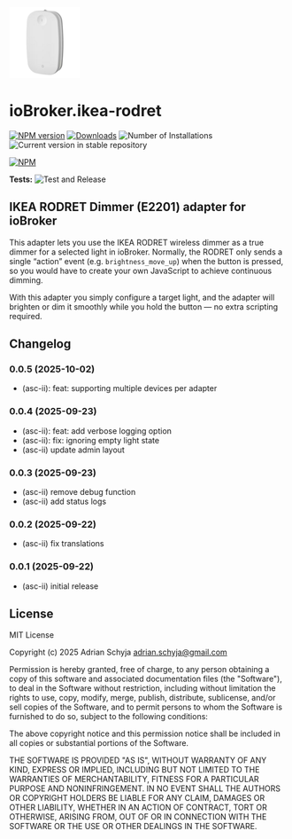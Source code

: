 ![Logo](docs/rodret_128.png)

# ioBroker.ikea-rodret

[![NPM version](https://img.shields.io/npm/v/iobroker.ikea-rodret.svg)](https://www.npmjs.com/package/iobroker.ikea-rodret)
[![Downloads](https://img.shields.io/npm/dm/iobroker.ikea-rodret.svg)](https://www.npmjs.com/package/iobroker.ikea-rodret)
![Number of Installations](https://iobroker.live/badges/ikea-rodret-installed.svg)
![Current version in stable repository](https://iobroker.live/badges/ikea-rodret-stable.svg)

[![NPM](https://nodei.co/npm/iobroker.ikea-rodret.png?downloads=true)](https://nodei.co/npm/iobroker.ikea-rodret/)

**Tests:** ![Test and Release](https://github.com/asc-ii/ioBroker.ikea-rodret/workflows/Test%20and%20Release/badge.svg)

## IKEA RODRET Dimmer (E2201) adapter for ioBroker

This adapter lets you use the IKEA RODRET wireless dimmer as a true dimmer for a selected light in ioBroker.
Normally, the RODRET only sends a single “action” event (e.g. `brightness_move_up`) when the button is pressed,
so you would have to create your own JavaScript to achieve continuous dimming.

With this adapter you simply configure a target light, and the adapter will
brighten or dim it smoothly while you hold the button — no extra scripting required.

## Changelog

<!--
	Placeholder for the next version (at the beginning of the line):
	### **WORK IN PROGRESS**
-->
### 0.0.5 (2025-10-02)

- (asc-ii): feat: supporting multiple devices per adapter

### 0.0.4 (2025-09-23)

- (asc-ii): feat: add verbose logging option
- (asc-ii): fix: ignoring empty light state
- (asc-ii) update admin layout

### 0.0.3 (2025-09-23)

- (asc-ii) remove debug function
- (asc-ii) add status logs

### 0.0.2 (2025-09-22)

- (asc-ii) fix translations

### 0.0.1 (2025-09-22)

- (asc-ii) initial release

## License

MIT License

Copyright (c) 2025 Adrian Schyja <adrian.schyja@gmail.com>

Permission is hereby granted, free of charge, to any person obtaining a copy
of this software and associated documentation files (the "Software"), to deal
in the Software without restriction, including without limitation the rights
to use, copy, modify, merge, publish, distribute, sublicense, and/or sell
copies of the Software, and to permit persons to whom the Software is
furnished to do so, subject to the following conditions:

The above copyright notice and this permission notice shall be included in all
copies or substantial portions of the Software.

THE SOFTWARE IS PROVIDED "AS IS", WITHOUT WARRANTY OF ANY KIND, EXPRESS OR
IMPLIED, INCLUDING BUT NOT LIMITED TO THE WARRANTIES OF MERCHANTABILITY,
FITNESS FOR A PARTICULAR PURPOSE AND NONINFRINGEMENT. IN NO EVENT SHALL THE
AUTHORS OR COPYRIGHT HOLDERS BE LIABLE FOR ANY CLAIM, DAMAGES OR OTHER
LIABILITY, WHETHER IN AN ACTION OF CONTRACT, TORT OR OTHERWISE, ARISING FROM,
OUT OF OR IN CONNECTION WITH THE SOFTWARE OR THE USE OR OTHER DEALINGS IN THE
SOFTWARE.

